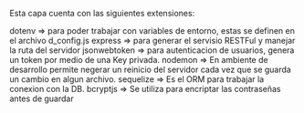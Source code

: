 Esta capa cuenta con las siguientes extensiones:

dotenv  => para poder trabajar con variables de entorno, estas se definen en el archivo d_config.js
express => para generar el servisio  RESTFul y manejar la ruta del servidor
jsonwebtoken => para autenticacion de usuarios, genera un token por medio de una Key privada.
nodemon => En ambiente de desarrollo permite negerar un reinicio del servidor cada vez que se guarda un cambio en algun archivo.
sequelize  => Es el ORM para trabajar la conexion con la DB.
bcryptjs   => Se utiliza para encriptar las contraseñas antes de guardar